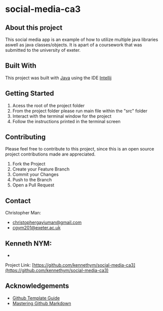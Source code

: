 # social-media-ca3

## About this project
This social media app is an example of how to utilize multiple java libraries aswell as java classes/objects. It is apart of a coursework that was submitted
to the university of exeter.

## Built With
This project was built with [Java](https://www.oracle.com/hk/java/technologies/javase-downloads.html) using the IDE [Intellij](https://www.jetbrains.com/idea/)

## Getting Started
1. Acess the root of the project folder
3. From the project folder please run main file within the "src" folder
4. Interact with the terminal window for the project
5. Follow the instructions printed in the terminal screen

## Contributing
Please feel free to contribute to this project, since this is an open source project contributions made are appreciated.
1. Fork the Project
2. Create your Feature Branch
3. Commit your Changes
4. Push to the Branch
5. Open a Pull Request

## Contact
Christopher Man:
- [christophergayiuman@gmail.com](christophergayiuman@gmail.com)
- [cgym201@exeter.ac.uk](cgym201@exeter.ac.uk)

Kenneth NYM:
-
-

Project Link: [https://github.com/kennethym/social-media-ca3](https://github.com/kennethym/social-media-ca3)

## Acknowledgements
* [Github Template Guide](https://github.com/othneildrew/Best-README-Template)
* [Mastering Github Markdown](https://guides.github.com/features/mastering-markdown/)
